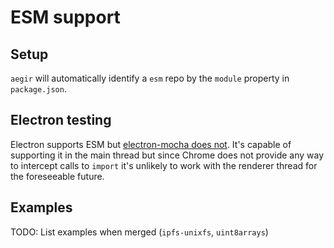 # ESM support

## Setup

`aegir` will automatically identify a `esm` repo by the `module` property in `package.json`.

## Electron testing

Electron supports ESM but [electron-mocha does not](https://github.com/jprichardson/electron-mocha/pull/187).  It's capable of supporting it in the main thread but since Chrome does not provide any way to intercept calls to `import` it's unlikely to work with the renderer thread for the foreseeable future.

## Examples

TODO: List examples when merged (`ipfs-unixfs`, `uint8arrays`)
